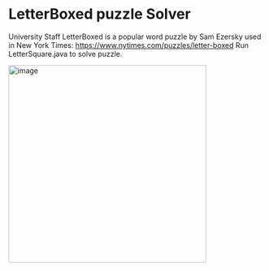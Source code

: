 # LetterBoxed puzzle Solver
University Staff
LetterBoxed is a popular word puzzle by Sam Ezersky used in New York Times: https://www.nytimes.com/puzzles/letter-boxed 
Run LetterSquare.java to solve puzzle.


<img width="389" alt="image" src="https://github.com/MohamedAlthehli/LetterBoxedSolver/assets/165859276/72a32ca8-3750-4043-9ea5-72145110b469">
